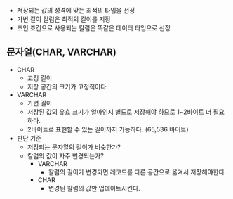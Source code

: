 - 저장되는 값의 성격에 맞는 최적의 타입을 선정
- 가변 길이 칼럼은 최적의 길이를 지정
- 조인 조건으로 사용되는 칼럼은 똑같은 데이터 타입으로 선정

## 문자열(CHAR, VARCHAR)
- CHAR
	- 고정 길이
	- 저장 공간의 크기가 고정적이다.
- VARCHAR
	- 가변 길이
	- 저장된 값의 유효 크기가 얼마인지 별도로 저장해야 하므로 1~2바이트 더 필요하다.
	- 2바이트로 표현할 수 있는 길이까지 가능하다. (65,536 바이트)
- 판단 기준
	- 저장되는 문자열의 길이가 비슷한가?
	- 칼럼의 값이 자주 변경되는가?
		- VARCHAR
			- 칼럼의 길이가 변경되면 레코드를 다른 공간으로 옮겨서 저장해야한다.
		- CHAR
			- 변경된 칼럼의 값만 업데이트시킨다.